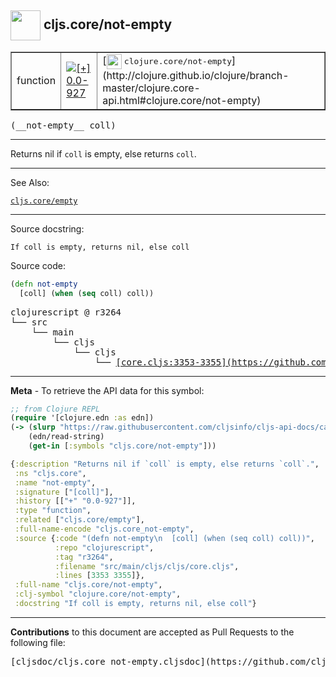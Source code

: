 ## <img width="48px" valign="middle" src="http://i.imgur.com/Hi20huC.png"> cljs.core/not-empty

 <table border="1">
<tr>

<td>function</td>
<td><a href="https://github.com/cljsinfo/cljs-api-docs/tree/0.0-927"><img valign="middle" alt="[+] 0.0-927" src="https://img.shields.io/badge/+-0.0--927-lightgrey.svg"></a> </td>
<td>
[<img height="24px" valign="middle" src="http://i.imgur.com/1GjPKvB.png"> <samp>clojure.core/not-empty</samp>](http://clojure.github.io/clojure/branch-master/clojure.core-api.html#clojure.core/not-empty)
</td>
</tr>
</table>

 <samp>
(__not-empty__ coll)<br>
</samp>

---

Returns nil if `coll` is empty, else returns `coll`.

---


See Also:

[`cljs.core/empty`](cljs.core_empty.md)<br>

---

Source docstring:

```
If coll is empty, returns nil, else coll
```

Source code:

```clj
(defn not-empty
  [coll] (when (seq coll) coll))
```

 <pre>
clojurescript @ r3264
└── src
    └── main
        └── cljs
            └── cljs
                └── <ins>[core.cljs:3353-3355](https://github.com/clojure/clojurescript/blob/r3264/src/main/cljs/cljs/core.cljs#L3353-L3355)</ins>
</pre>


---

__Meta__ - To retrieve the API data for this symbol:

```clj
;; from Clojure REPL
(require '[clojure.edn :as edn])
(-> (slurp "https://raw.githubusercontent.com/cljsinfo/cljs-api-docs/catalog/cljs-api.edn")
    (edn/read-string)
    (get-in [:symbols "cljs.core/not-empty"]))
```

```clj
{:description "Returns nil if `coll` is empty, else returns `coll`.",
 :ns "cljs.core",
 :name "not-empty",
 :signature ["[coll]"],
 :history [["+" "0.0-927"]],
 :type "function",
 :related ["cljs.core/empty"],
 :full-name-encode "cljs.core_not-empty",
 :source {:code "(defn not-empty\n  [coll] (when (seq coll) coll))",
          :repo "clojurescript",
          :tag "r3264",
          :filename "src/main/cljs/cljs/core.cljs",
          :lines [3353 3355]},
 :full-name "cljs.core/not-empty",
 :clj-symbol "clojure.core/not-empty",
 :docstring "If coll is empty, returns nil, else coll"}

```

---

__Contributions__ to this document are accepted as Pull Requests to the following file:

 <pre>
[cljsdoc/cljs.core_not-empty.cljsdoc](https://github.com/cljsinfo/cljs-api-docs/blob/master/cljsdoc/cljs.core_not-empty.cljsdoc)
</pre>

